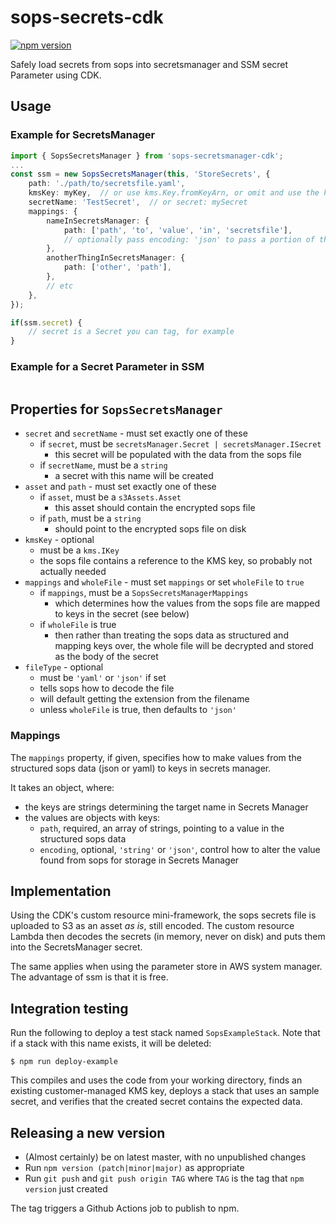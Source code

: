 # sops-secrets-cdk

[![npm version](https://badge.fury.io/js/sops-secretsmanager-cdk.svg)](https://badge.fury.io/js/sops-secretsmanager-cdk)

Safely load secrets from sops into secretsmanager and SSM secret Parameter using CDK.

## Usage

### Example for SecretsManager
```typescript
import { SopsSecretsManager } from 'sops-secretsmanager-cdk';
...
const ssm = new SopsSecretsManager(this, 'StoreSecrets', {
    path: './path/to/secretsfile.yaml',
    kmsKey: myKey,  // or use kms.Key.fromKeyArn, or omit and use the key in the sops file
    secretName: 'TestSecret',  // or secret: mySecret
    mappings: {
        nameInSecretsManager: {
            path: ['path', 'to', 'value', 'in', 'secretsfile'],
            // optionally pass encoding: 'json' to pass a portion of the secrets file
        },
        anotherThingInSecretsManager: {
            path: ['other', 'path'],
        },
        // etc
    },
});

if(ssm.secret) {
    // secret is a Secret you can tag, for example
}

```

### Example for a Secret Parameter in SSM 

```typescript


```

## Properties for `SopsSecretsManager`

- `secret` and `secretName` - must set exactly one of these
    - if `secret`, must be `secretsManager.Secret | secretsManager.ISecret`
        - this secret will be populated with the data from the sops file
    - if `secretName`, must be a `string`
        - a secret with this name will be created
- `asset` and `path` - must set exactly one of these
    - if `asset`, must be a `s3Assets.Asset`
        - this asset should contain the encrypted sops file
    - if `path`, must be a `string`
        - should point to the encrypted sops file on disk
- `kmsKey` - optional
    - must be a `kms.IKey`
    - the sops file contains a reference to the KMS key, so probably not actually needed
- `mappings` and `wholeFile` - must set `mappings` or set `wholeFile` to `true`
    - if `mappings`, must be a `SopsSecretsManagerMappings`
        - which determines how the values from the sops file are mapped to keys in the secret (see below)
    - if `wholeFile` is true
        - then rather than treating the sops data as structured and mapping keys over, the whole file will be decrypted and stored as the body of the secret
- `fileType` - optional
    - must be `'yaml'` or `'json'` if set
    - tells sops how to decode the file
    - will default getting the extension from the filename
    - unless `wholeFile` is true, then defaults to `'json'`

### Mappings

The `mappings` property, if given, specifies how to make values from
the structured sops data (json or yaml) to keys in secrets manager.

It takes an object, where:

- the keys are strings determining the target name in Secrets Manager
- the values are objects with keys:
    - `path`, required, an array of strings, pointing to a value in the structured sops data
    - `encoding`, optional, `'string'` or `'json'`, control how to alter the value found from sops for storage in Secrets Manager

## Implementation

Using the CDK's custom resource mini-framework, the sops secrets file
is uploaded to S3 as an asset _as is_, still encoded. The custom
resource Lambda then decodes the secrets (in memory, never on disk)
and puts them into the SecretsManager secret.

The same applies when using the parameter store in AWS system manager. The advantage of ssm is that it is free.

## Integration testing

Run the following to deploy a test stack named
`SopsExampleStack`. Note that if a stack with this name exists, it
will be deleted:
```
$ npm run deploy-example
```

This compiles and uses the code from your working directory, finds an
existing customer-managed KMS key, deploys a stack that uses an sample
secret, and verifies that the created secret contains the expected
data.

## Releasing a new version

- (Almost certainly) be on latest master, with no unpublished changes
- Run `npm version (patch|minor|major)` as appropriate
- Run `git push` and `git push origin TAG` where `TAG` is the tag that `npm version` just created

The tag triggers a Github Actions job to publish to npm.
